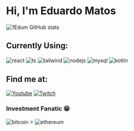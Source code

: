 # Hi, I'm Eduardo Matos

![1Edum GitHub stats](https://github-readme-stats.vercel.app/api?username=1edum&show_icons=true&theme=radical)

## Currently Using:

<div style="display: inline_block">
  <img align="center" alt="react" src="https://img.shields.io/badge/React-20232A?style=for-the-badge&logo=react&logoColor=61DAFB" />
  <img align="center" alt="ts" src="https://img.shields.io/badge/TypeScript-007ACC?style=for-the-badge&logo=typescript&logoColor=white" />
  <img align="center" alt="tailwind" src="https://img.shields.io/badge/Tailwind_CSS-38B2AC?style=for-the-badge&logo=tailwind-css&logoColor=white" />
  <img align="center" alt="nodejs" src="https://img.shields.io/badge/Node.js-43853D?style=for-the-badge&logo=node.js&logoColor=white" />
  <img align="center" alt="mysql" src="https://img.shields.io/badge/Kotlin-0095D5?&style=for-the-badge&logo=kotlin&logoColor=white" />
  <img align="center" alt="kotlin" src="https://img.shields.io/badge/MySQL-00000F?style=for-the-badge&logo=mysql&logoColor=white" />
</div>

## Find me at:

[![Youtube](https://img.shields.io/badge/YouTube-FF0000?style=for-the-badge&logo=youtube&logoColor=white)](https://www.youtube.com/@edum9001/featured)
[![Twitch](https://img.shields.io/badge/Twitch-9146FF?style=for-the-badge&logo=twitch&logoColor=white)](https://www.twitch.tv/1edum)

### Investment Fanatic 😁

<div style="display: inline_block">
  <img align="center" alt="bitcoin" src="https://img.shields.io/badge/Bitcoin-000000?style=for-the-badge&logo=bitcoin&logoColor=white" /> 
   >
  <img align="center" alt="ethereum" src="https://img.shields.io/badge/Ethereum-3C3C3D?style=for-the-badge&logo=Ethereum&logoColor=white" />
</div>
